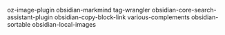 oz-image-plugin
obsidian-markmind
tag-wrangler
obsidian-core-search-assistant-plugin
obsidian-copy-block-link
various-complements
obsidian-sortable
obsidian-local-images